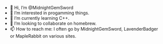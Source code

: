 - 👋 Hi, I’m @MidnightGemSword
- 👀 I’m interested in progamming things.
- 🌱 I’m currently learning C++.
- 💞️ I’m looking to collaborate on homebrew.
- 📫 How to reach me: I often go by MidnightGemSword, LavenderBadger or MapleRabbit on various sites.

<!---
MidnightGemSword/MidnightGemSword is a ✨ special ✨ repository because its `README.md` (this file) appears on your GitHub profile.
You can click the Preview link to take a look at your changes.
--->
